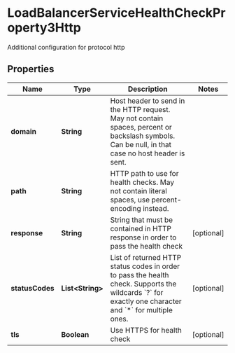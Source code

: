 

# LoadBalancerServiceHealthCheckProperty3Http

Additional configuration for protocol http

## Properties

| Name | Type | Description | Notes |
|------------ | ------------- | ------------- | -------------|
|**domain** | **String** | Host header to send in the HTTP request. May not contain spaces, percent or backslash symbols. Can be null, in that case no host header is sent. |  |
|**path** | **String** | HTTP path to use for health checks. May not contain literal spaces, use percent-encoding instead. |  |
|**response** | **String** | String that must be contained in HTTP response in order to pass the health check |  [optional] |
|**statusCodes** | **List&lt;String&gt;** | List of returned HTTP status codes in order to pass the health check. Supports the wildcards &#x60;?&#x60; for exactly one character and &#x60;*&#x60; for multiple ones. |  [optional] |
|**tls** | **Boolean** | Use HTTPS for health check |  [optional] |



